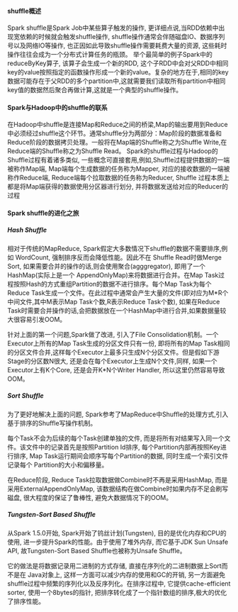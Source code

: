 #### shuffle概述
Spark shuffle是Spark Job中某些算子触发的操作, 更详细点说,当RDD依赖中出现宽依赖的时候就会触发shuffle操作, shuffle操作通常会伴随磁盘IO、数据序列号以及网络IO等操作, 也正因如此导致shuffle操作需要耗费大量的资源, 这些耗时操作往往会成为一个分布式计算任务的瓶颈。
举个最简单的例子Spark中的reduceByKey算子, 该算子会生成一个新的RDD, 这个子RDD中会对父RDD中相同key的value按照指定的函数操作形成一个新的value。复杂的地方在于,相同的key数据可能存在于父RDD的多个partition中,这就需要我们读取所有partition中相同key值的数据然后聚合再做计算,这就是一个典型的shuffle操作。

#### Spark与Hadoop中的shuffle的联系
在Hadoop中shuffle是连接Map和Reduce之间的桥梁,Map的输出要用到Reduce中必须经过shuffle这个环节。通常shuffle分为两部分：Map阶段的数据准备和Reduce阶段的数据拷贝处理。一般将在Map端的Shuffle称之为Shuffle Write,在Reduce端的Shuffle称之为Shuffle Read。
Spark的shuffle过程与Hadoop的Shuffle过程有着诸多类似, 一些概念可直接套用,例如,Shuffle过程提供数据的一端被称作Map端, Map端每个生成数据的任务称为Mapper, 对应的接收数据的一端被称作Reduce端, Reduce端每个拉取数据的任务称为Reducer, Shuffle 过程本质上都是将Map端获得的数据使用分区器进行划分, 并将数据发送给对应的Reducer的过程
#### Spark shuffle的进化之旅

##### Hash Shuffle
相对于传统的MapReduce, Spark假定大多数情况下shuffle的数据不需要排序,例如 WordCount, 强制排序反而会降低性能。因此不在 Shuffle Read时做Merge Sort, 如果需要合并的操作的话,则会使用聚合(agggregator), 即用了一个 HashMap(实际上是一个 AppendOnlyMap)来将数据进行合并。在Map Task过程按照Hash的方式重组Partition的数据不进行排序。每个Map Task为每个Reduce Task生成一个文件。在此过程中通常会产生大量的文件(即对应为M*R个中间文件,其中M表示Map Task个数,R表示Reduce Task个数), 如果在Reduce Task时需要合并操作的话,会把数据放在一个HashMap中进行合并,如果数据量较大很容易引发OOM。

针对上面的第一个问题,Spark做了改进, 引入了File Consolidation机制。一个Executor上所有的Map Task生成的分区文件只有一份, 即将所有的Map Task相同的分区文件合并,这样每个Executor上最多只生成N个分区文件。但是假如下游Stage的分区数N很大, 还是会在每个Executor上生成N个文件,同样, 如果一个Executor上有K个Core, 还是会开K*N个Writer Handler, 所以这里仍然容易导致OOM。

##### Sort Shuffle
为了更好地解决上面的问题, Spark参考了MapReduce中Shuffle的处理方式,引入基于排序的Shuffle写操作机制。

每个Task不会为后续的每个Task创建单独的文件, 而是将所有对结果写入同一个文件。该文件中的记录首先是按照Partition Id排序, 每个Partition内部再按照Key进行排序, Map Task运行期间会顺序写每个Partition的数据, 同时生成一个索引文件记录每个 Partition的大小和偏移量。

在Reduce阶段, Reduce Task拉取数据做Combine时不再是采用HashMap, 而是采用ExternalAppendOnlyMap, 该数据结构在做Combine时如果内存不足会刷写磁盘, 很大程度的保证了鲁棒性, 避免大数据情况下的OOM。

##### Tungsten-Sort Based Shuffle
从Spark 1.5.0开始, Spark开始了钨丝计划(Tungsten), 目的是优化内存和CPU的使用, 进一步提升Spark的性能。由于使用了堆外内存, 而它基于JDK Sun Unsafe API, 故Tungsten-Sort Based Shuffle也被称为Unsafe Shuffle。

它的做法是将数据记录用二进制的方式存储, 直接在序列化的二进制数据上Sort而不是在 Java对象上, 这样一方面可以减少内存的使用和GC的开销, 另一方面避免shuffle过程中频繁的序列化以及反序列化。在排序过程中, 它提供cache-efficient sorter, 使用一个8bytes的指针, 把排序转化成了一个指针数组的排序,极大的优化了排序性能。